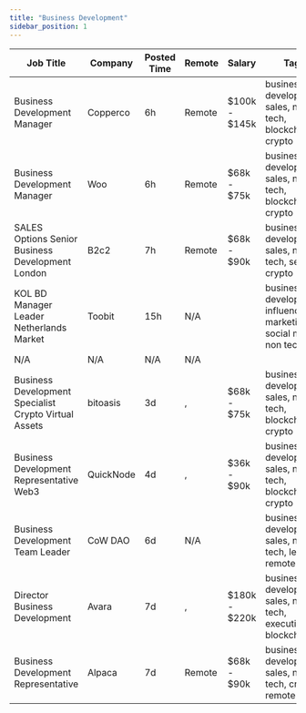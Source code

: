 ```yaml
---
title: "Business Development"
sidebar_position: 1
---
```


| Job Title | Company | Posted Time | Remote | Salary | Tags | Apply Link |
|-----------|---------|-------------|--------|--------|------|------------|
| Business Development Manager | Copperco | 6h | Remote | $100k - $145k | business development, sales, non tech, blockchain, crypto | [Apply](https://web3.career/business-development-manager-copperco/105560) |
| Business Development Manager | Woo | 6h | Remote | $68k - $75k | business development, sales, non tech, blockchain, crypto | [Apply](https://web3.career/business-development-manager-woo/95644) |
| SALES Options Senior Business Development London | B2c2 | 7h | Remote | $68k - $90k | business development, sales, non tech, senior, crypto | [Apply](https://web3.career/sales-options-senior-business-development-london-b2c2/104883) |
| KOL BD Manager Leader Netherlands Market | Toobit | 15h | N/A |  | business development, influencer marketing, social media, non tech, kol | [Apply](https://web3.career/kol-bd-manager-leader-netherlands-market-toobit/107126) |
| N/A | N/A | N/A | N/A |  |  | [Apply](https://web3.career/metana) |
| Business Development Specialist Crypto Virtual Assets | bitoasis | 3d | , | $68k - $75k | business development, sales, non tech, blockchain, crypto | [Apply](https://web3.career/business-development-specialist-crypto-virtual-assets-bitoasis/106957) |
| Business Development Representative Web3 | QuickNode | 4d | , | $36k - $90k | business development, sales, non tech, blockchain, crypto | [Apply](https://web3.career/business-development-representative-web3-quicknode/106939) |
| Business Development Team Leader | CoW DAO | 6d | N/A |  | business development, sales, non tech, lead, remote | [Apply](https://web3.career/business-development-team-leader-cow-dao/106803) |
| Director Business Development | Avara | 7d | , | $180k - $220k | business development, sales, non tech, executive, blockchain | [Apply](https://web3.career/director-business-development-avara/106733) |
| Business Development Representative | Alpaca | 7d | Remote | $68k - $90k | business development, sales, non tech, crypto, remote | [Apply](https://web3.career/business-development-representative-alpaca/106688) |
